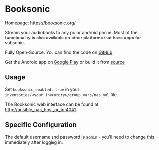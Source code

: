 # Booksonic

Homepage: <https://booksonic.org/>

Stream your audiobooks to any pc or android phone. Most of the functionality is also available on other platforms that have apps for subsonic.

Fully Open-Source. You can find the code on [GitHub](https://github.com/popeen?tab=repositories&q=booksonic)

Get the Android app on [Google Play](https://play.google.com/store/apps/details?id=github.popeen.dsub) or build it from [source](https://github.com/popeen/Popeens-DSub)

## Usage

Set `booksonic_enabled: true` in your `inventories/<your_inventory>/group_vars/nas.yml` file.

The Booksonic web interface can be found at <http://ansible_nas_host_or_ip:4041>.

## Specific Configuration

The default username and password is `admin` - you'll need to change this immediately after logging in.

